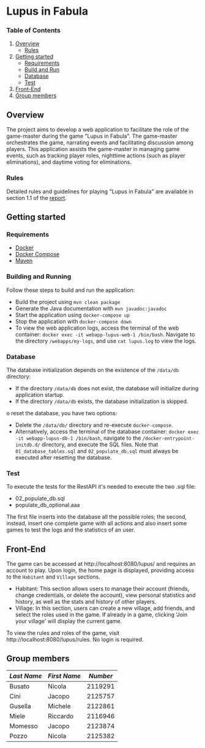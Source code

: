 # Lupus in Fabula

### Table of Contents

  <ol>
    <li>
      <a href="#overview">Overview</a>
      <ul>
        <li><a href="#rules">Rules</a></li>
      </ul>
    </li>
    <li>
      <a href="#getting-started">Getting started</a>
      <ul>
        <li><a href="#requirements">Requirements</a></li>
        <li><a href="#build-and-run">Build and Run</a></li>
        <li><a href="#database">Database</a></li>
        <li><a href="#test">Test</a></li>
      </ul>
    </li>
    <li><a href="#frontend">Front-End</a></li>
	<li><a href="#group-members">Group members</a></li>
  </ol>

## Overview

The project aims to develop a web application to facilitate the role of the game-master during the game "Lupus in
Fabula". The game-master orchestrates the game, narrating events and facilitating discussion among players. This
application assists the game-master in managing game events, such as tracking player roles, nighttime actions (such as
player eliminations), and daytime voting for eliminations.

### Rules

Detailed rules and guidelines for playing "Lupus in Fabula" are available in section 1.1 of
the [report](hw1/WebApplication_HW1_LIFGroup.pdf).

## Getting started

### Requirements

- [Docker](https://www.docker.com/)
- [Docker Compose](https://docs.docker.com/compose/)
- [Maven](https://maven.apache.org/)

### Building and Running

Follow these steps to build and run the application:

- Build the project using `mvn clean package`
- Generate the Java documentation with `mvn javadoc:javadoc`
- Start the application using `docker-compose up`
- Stop the application with `docker-compose down`
- To view the web application logs, access the terminal of the web
  container: `docker exec -it webapp-lupus-web-1 /bin/bash`. Navigate to the directory
  `/webapps/my-logs`, and use `cat lupus.log` to view the logs.

### Database

The database initialization depends on the existence of the `/data/db` directory:

- If the directory `/data/db` does not exist, the database will initialize during application startup.
- If the directory `/data/db` exists, the database initialization is skipped.

o reset the database, you have two options:

- Delete the `/data/db/` directory and re-execute `docker-compose`.
- Alternatively, access the terminal of the database container: `docker exec -it webapp-lupus-db-1 /bin/bash`, navigate to
  the `/docker-entrypoint-initdb.d/` directory, and execute the SQL files. Note that `01_database_tables.sql` and `02_populate_db.sql` must
  always be executed after resetting the database.

### Test

To execute the tests for the RestAPI it's needed to execute the two .sql file:
- 02_populate_db.sql
- populate_db_optional.aaa

The first file inserts into the database all the possible roles; the second, instead, insert one complete game with all actions and also insert some games to test the logs and the statistics of an user.

## Front-End

The game can be accessed at http://localhost:8080/lupus/ and requires an account to play. Upon login, the home page is displayed, providing access to the `Habitant` and `Village` sections.
- Habitant: This section allows users to manage their account (friends, change credentials, or delete the account), view personal statistics and history, as well as the stats and history of other players.
- Village: In this section, users can create a new village, add friends, and select the roles used in the game. If already in a game, clicking 'Join your village' will display the current game.

To view the rules and roles of the game, visit http://localhost:8080/lupus/rules. No login is required.

## Group members

| *Last Name* | *First Name* | *Number* |
|-------------|--------------|:--------:|
| Busato      | Nicola       | 2119291  |
| Cini        | Jacopo       | 2125757  |
| Gusella     | Michele      | 2122861  |
| Miele       | Riccardo     | 2116946  |
| Momesso     | Jacopo       | 2123874  |
| Pozzo       | Nicola       | 2125382  |
